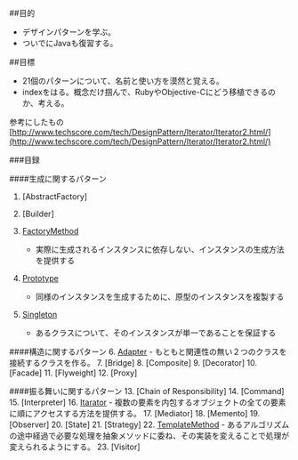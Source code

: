 ##目的
- デザインパターンを学ぶ。
- ついでにJavaも復習する。


##目標
- 21個のパターンについて、名前と使い方を漠然と覚える。
- indexをはる。概念だけ掴んで、RubyやObjective-Cにどう移植できるのか、考える。

参考にしたもの
[http://www.techscore.com/tech/DesignPattern/Iterator/Iterator2.html/](http://www.techscore.com/tech/DesignPattern/Iterator/Iterator2.html/)


###目録

####生成に関するパターン
1. [AbstractFactory]

2. [Builder]

3. [FactoryMethod](./assets/mds/FactoryMethod.md)
	- 実際に生成されるインスタンスに依存しない、インスタンスの生成方法を提供する

4. [Prototype](./assets/mds/prototype.md)
	- 同様のインスタンスを生成するために、原型のインスタンスを複製する
5. [Singleton](./assets/mds/Singleton.md)
	- あるクラスについて、そのインスタンスが単一であることを保証する

####構造に関するパターン
6. [Adapter](./assets/mds/Adapter.md)
	- もともと関連性の無い２つのクラスを接続するクラスを作る。
7. [Bridge]
8. [Composite]
9. [Decorator]
10. [Facade]
11. [Flyweight]
12. [Proxy]

####振る舞いに関するパターン
13. [Chain of Responsibility]
14. [Command]
15. [Interpreter]
16. [Itarator](./assets/mds/Iterator.md) 
	- 複数の要素を内包するオブジェクトの全ての要素に順にアクセスする方法を提供する。
17. [Mediator]
18. [Memento]
19. [Observer]
20. [State]
21. [Strategy]
22. [TemplateMethod](./assets/mds/TemplateMethod.md)
	- あるアルゴリズムの途中経過で必要な処理を抽象メソッドに委ね、その実装を変えることで処理が変えられるようにする。
23. [Visitor]

